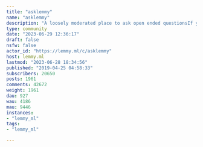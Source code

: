 ```yaml
---
title: "asklemmy" 
name: "asklemmy"
description: "A loosely moderated place to ask open ended questionsIf your post is1. Open ended 2. Not offensive (At this point, we do not have the bandwidth to moderate overtly political discussions)3. **Not regarding lemmy support** ([!lemmy_support@lemmy.ml](https://lemmy.ml/c/lemmy_support) )4. not ad nauseam inducing (please make sure its a question that would be new to most members)5. [An actual topic of discussion](https://lemmy.ml/post/1239589)it’s welcome here!~Icon~ ~by~ ~@Double_A@discuss.tchncs.de~"
type: community
date: "2023-06-29 12:36:17"
draft: false
nsfw: false
actor_id: "https://lemmy.ml/c/asklemmy"
host: lemmy.ml
lastmod: "2023-06-28 18:34:56"
published: "2019-04-25 04:58:33"
subscribers: 20650
posts: 1961
comments: 42672
weight: 1961
dau: 927
wau: 4186
mau: 9446
instances:
- "lemmy_ml"
tags: 
- "lemmy_ml"

---
```

